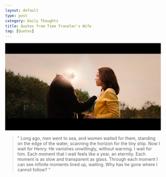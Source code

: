 ```yaml
---
layout: default
type: post
category: Daily Thoughts
title: Quotes from Time Traveler's Wife
tag: [Quotes]
---
```

  
   
      
 
![image](/assets/images/post-sources/time-traveler's-wife.jpg)

  
  
  
    

>" Long ago, men went to sea, and women waited for them, standing on the edge of the water, scanning the horizon for the tiny ship. Now I wait for Henry. He vanishes unwillingly, without warning. I wait for him. Each moment that I wait feels like a year, an eternity. Each moment is as slow and transparent as glass. Through each moment I can see infinite moments lined up, waiting. Why has he gone where I cannot follow? ”
